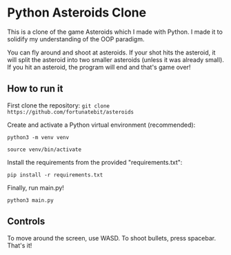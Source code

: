 # Python Asteroids Clone

This is a clone of the game Asteroids which I made with Python. I made it to solidify my understanding of the OOP paradigm.

You can fly around and shoot at asteroids. If your shot hits the asteroid, it will split the asteroid into two smaller asteroids (unless it was already small). If you hit an asteroid, the program will end and that's game over!

## How to run it

First clone the repository:
`git clone https://github.com/fortunatebit/asteroids`

Create and activate a Python virtual environment (recommended):

`python3 -m venv venv`

`source venv/bin/activate`

Install the requirements from the provided "requirements.txt":

`pip install -r requirements.txt`

Finally, run main.py!

`python3 main.py`

## Controls

To move around the screen, use WASD. To shoot bullets, press spacebar. That's it!
